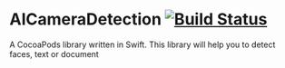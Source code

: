 # AICameraDetection [![Build Status](https://travis-ci.com/Dearich/AICameraDetection.svg?branch=master)](https://travis-ci.com/Dearich/AICameraDetection)

A CocoaPods library written in Swift. This library will help you to detect faces, text or document 
